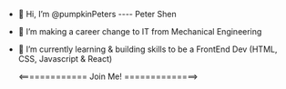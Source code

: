 - 👋 Hi, I’m @pumpkinPeters ---- Peter Shen
- 👀 I’m making a career change to IT from Mechanical Engineering
- 🌱 I’m currently learning & building skills to be a FrontEnd Dev (HTML, CSS, Javascript & React)
    
    <============= Join Me! ==============>

<!---
pumpkinPeters/pumpkinPeters is a ✨ special ✨ repository because its `README.md` (this file) appears on your GitHub profile.
You can click the Preview link to take a look at your changes.
--->
